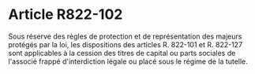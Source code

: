 # Article R822-102

Sous réserve des règles de protection et de représentation des majeurs protégés par la loi, les dispositions des articles R. 822-101 et R. 822-127 sont applicables à la cession des titres de capital ou parts sociales de l'associé frappé d'interdiction légale ou placé sous le régime de la tutelle.